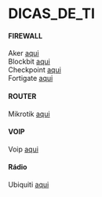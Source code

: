 # DICAS_DE_TI   
#### FIREWALL   
Aker [aqui](https://github.com/piresand/DICAS_DE_TI/tree/main/FIREWALL/AKER)   
Blockbit [aqui](https://github.com/piresand/DICAS_DE_TI/tree/main/FIREWALL/BLOCKBIT)   
Checkpoint [aqui](https://github.com/piresand/DICAS_DE_TI/tree/main/FIREWALL/CHECKPOINT)     
Fortigate [aqui](https://github.com/piresand/DICAS_DE_TI/tree/main/FIREWALL/FORTIGATE)     
#### ROUTER     
Mikrotik [aqui](https://github.com/piresand/DICAS_DE_TI/blob/main/ROUTER/comandos_mikrotik.md)      
#### VOIP    
Voip [aqui](https://github.com/piresand/DICAS_DE_TI/tree/main/VOIP)    
#### Rádio    
Ubiquiti [aqui](https://github.com/piresand/DICAS_DE_TI/blob/main/RADIO/comando_radio_ubiquit.md)     

